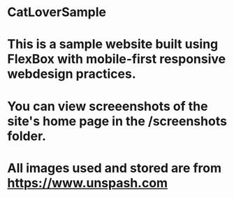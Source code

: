 # CatLoverSample

# This is a sample website built using FlexBox with mobile-first responsive webdesign practices. 
# You can view screeenshots of the site's home page in the /screenshots folder.
# All images used and stored are from https://www.unspash.com